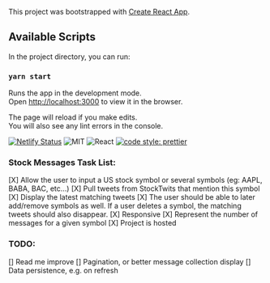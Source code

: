 This project was bootstrapped with [Create React App](https://github.com/facebook/create-react-app).

## Available Scripts

In the project directory, you can run:

### `yarn start`

Runs the app in the development mode.<br />
Open [http://localhost:3000](http://localhost:3000) to view it in the browser.

The page will reload if you make edits.<br />
You will also see any lint errors in the console.

[![Netlify Status](https://api.netlify.com/api/v1/badges/54294326-a08c-4ee3-8440-cc78845d5e77/deploy-status)](https://app.netlify.com/sites/stockmessages/deploys)
![MIT](https://img.shields.io/packagist/l/doctrine/orm.svg)
![React](https://img.shields.io/badge/react-v16.7.0--alpha.2-blue.svg)
[![code style: prettier](https://img.shields.io/badge/code_style-prettier-ff69b4.svg?style=flat-square)](https://github.com/prettier/prettier)

### Stock Messages Task List:
[X] Allow the user to input a US stock symbol or several symbols (eg: AAPL, BABA, BAC, etc…) 
[X] Pull tweets from StockTwits that mention this symbol
[X] Display the latest matching tweets
[X] The user should be able to later add/remove symbols as well. If a user deletes a symbol, the matching tweets should also disappear.
[X] Responsive
[X] Represent the number of messages for a given symbol
[X] Project is hosted

### TODO:

[] Read me improve
[] Pagination, or better message collection display
[] Data persistence, e.g. on refresh

